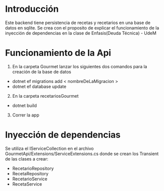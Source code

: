 # Introducción
Este backend tiene persistencia de recetas y recetarios en una base de datos en sqlite. Se crea con el proposito de explicar el funcionamiento de la inyección de dependencias en la clase de Enfasis(Deuda Técnica) - UdeM

# Funcionamiento de la Api
1.	En la carpeta Gourmet lanzar los siguientes dos comandos para la creación de la base de datos
- dotnet ef migrations add < nombreDeLaMigracion >
- dotnet ef database update
2.	En la carpeta recetariosGourmet 
- dotnet build
3.	Correr la app

# Inyección de dependencias
Se utiliza el IServiceCollection en el archivo GourmetApi/Extensions/ServiceExtensions.cs donde se crean los Transient de las clases a crear:
- RecetarioRepository
- RecetaRepository
- RecetarioService
- RecetaService